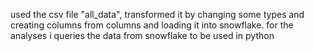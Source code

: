 used the csv file "all_data", transformed it by changing some types and creating columns from columns and loading it into snowflake.
for the analyses i queries the data from snowflake to be used in python
